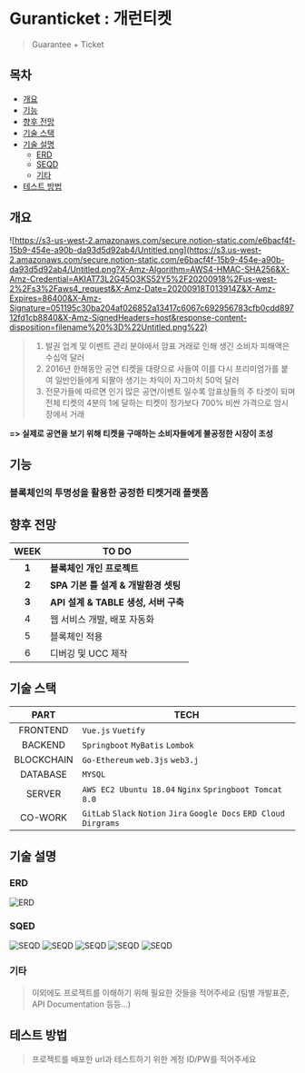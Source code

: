 # Guranticket : 개런티켓
> Guarantee + Ticket

## 목차
- [개요](#개요)
- [기능](#기능)
- [향후 전망](#향후-전망)
- [기술 스택](#기술-스택)
- [기술 설명](#기술-설명)
	- [ERD](#erd)
	- [SEQD](#seqd)
	- [기타](#기타)
- [테스트 방법](#테스트-방법)

## 개요
![https://s3-us-west-2.amazonaws.com/secure.notion-static.com/e6bacf4f-15b9-454e-a90b-da93d5d92ab4/Untitled.png](https://s3.us-west-2.amazonaws.com/secure.notion-static.com/e6bacf4f-15b9-454e-a90b-da93d5d92ab4/Untitled.png?X-Amz-Algorithm=AWS4-HMAC-SHA256&X-Amz-Credential=AKIAT73L2G45O3KS52Y5%2F20200918%2Fus-west-2%2Fs3%2Faws4_request&X-Amz-Date=20200918T013914Z&X-Amz-Expires=86400&X-Amz-Signature=051195c30ba204af026852a13417c6067c692956783cfb0cdd89712fd1cb8840&X-Amz-SignedHeaders=host&response-content-disposition=filename%20%3D%22Untitled.png%22)
> 1. 발권 업계 및 이벤트 관리 분야에서 암표 거래로 인해 생긴 소비자 피해액은 수십억 달러<br>
> 2. 2016년 한해동안 공연 티켓을 대량으로 사들여 이를 다시 프리미엄가를 붙여 일반인들에게 되팔아 생기는 차익이 자그마치 50억 달러<br>
> 3. 전문가들에 따르면 인기 많은 공연/이벤트 일수록 암표상들의 주 타겟이 되며 전체 티켓의 4분의 1에 달하는 티켓이 정가보다 700% 비싼 가격으로 암시장에서 거래<br>

**=> 실제로 공연을 보기 위해 티켓을 구매하는 소비자들에게 불공정한 시장이 조성**


## 기능
### 블록체인의 투명성을 활용한 공정한 티켓거래 플랫폼
>




## 향후 전망
|WEEK|TO DO|
|:--:|-----|
|**1**|**블록체인 개인 프로젝트**|
|**2**|**SPA 기본 틀 설계 & 개발환경 셋팅**|
|**3**|**API 설계 & TABLE 생성, 서버 구축**|
|4|웹 서비스 개발, 배포 자동화|
|5|블록체인 적용|
|6|디버깅 및 UCC 제작|

## 기술 스택
| PART|TECH|
|:--:|----|
|FRONTEND|`Vue.js` `Vuetify`|
|BACKEND|`Springboot` `MyBatis` `Lombok`|
|BLOCKCHAIN|`Go-Ethereum` `web.3js` `web3.j` |
|DATABASE|`MYSQL`|
|SERVER|`AWS EC2 Ubuntu 18.04` `Nginx` `Springboot Tomcat 8.0`|
|CO-WORK|`GitLab` `Slack` `Notion` `Jira` `Google Docs` `ERD Cloud` `Dirgrams`|




## 기술 설명

### ERD
![ERD](./산출물/ER%20다이어그램/ERD.png)

### SQED
![SEQD](./산출물/시퀀스%20다이어그램/로그인.jpg)
![SEQD](./산출물/시퀀스%20다이어그램/로그인.jpg)
![SEQD](./산출물/시퀀스%20다이어그램/로그인.jpg)
![SEQD](./산출물/시퀀스%20다이어그램/로그인.jpg)
![SEQD](./산출물/시퀀스%20다이어그램/로그인.jpg)

### 기타
> 이외에도 프로젝트를 이해하기 위해 필요한 것들을 적어주세요 (팀별 개발표준, API Documentation 등등...)

## 테스트 방법
> 프로젝트를 배포한 url과 테스트하기 위한 계정 ID/PW를 적어주세요